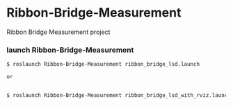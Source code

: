 # Ribbon-Bridge-Measurement
Ribbon Bridge Measurement project

### launch Ribbon-Bridge-Measurement

```bash
$ roslaunch Ribbon-Bridge-Measurement ribbon_bridge_lsd.launch

or 


$ roslaunch Ribbon-Bridge-Measurement ribbon_bridge_lsd_with_rviz.launch  <- with rviz
```
